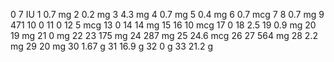 0 7 IU
1 0.7 mg
2 0.2 mg
3 4.3 mg
4 0.7 mg
5 0.4 mg
6 0.7 mcg
7 
8 0.7 mg
9 471
10 0
11 0
12 5 mcg
13 0
14 14 mg
15 
16 10 mcg
17 0
18 2.5 
19 0.9 mg
20 19 mg
21 0 mg
22 
23 175 mg
24 287 mg
25 24.6 mcg
26 
27 564 mg
28 2.2 mg
29 20 mg
30 1.67 g
31 16.9 g
32 0 g
33 21.2 g